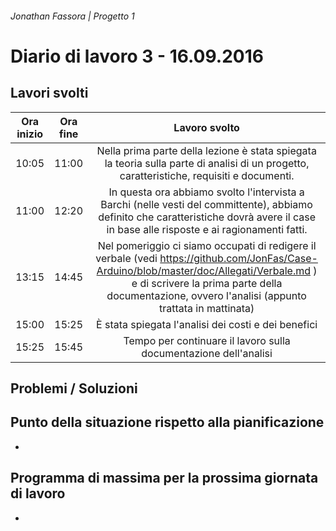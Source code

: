 ###### Jonathan Fassora | Progetto 1
# Diario di lavoro 3 - 16.09.2016
## Lavori svolti

| Ora inizio | Ora fine | Lavoro svolto |
|:-------------:|:-------------:|:-----:|
| 10:05 | 11:00 | Nella prima parte della lezione è stata spiegata la teoria sulla parte di analisi di un progetto, caratteristiche, requisiti e documenti. |
| 11:00 | 12:20 | In questa ora abbiamo svolto l'intervista a Barchi (nelle vesti del committente), abbiamo definito che caratteristiche dovrà avere il case in base alle risposte e ai ragionamenti fatti. |
| 13:15 | 14:45 | Nel pomeriggio ci siamo occupati di redigere il verbale (vedi https://github.com/JonFas/Case-Arduino/blob/master/doc/Allegati/Verbale.md ) e di scrivere la prima parte della documentazione, ovvero l'analisi (appunto trattata in mattinata) |
| 15:00 | 15:25 | È stata spiegata l'analisi dei costi e dei benefici |
| 15:25 | 15:45 | Tempo per continuare il lavoro sulla documentazione dell'analisi |

## Problemi / Soluzioni

## Punto della situazione rispetto alla pianificazione
-
## Programma di massima per la prossima giornata di lavoro
-
